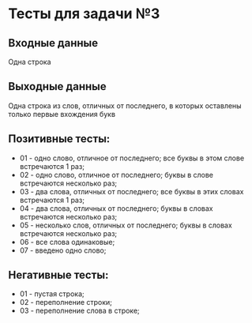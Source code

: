 ﻿# Тесты для задачи №3

## Входные данные
Одна строка

## Выходные данные
Одна строка из слов, отличных от последнего, в которых оставлены только первые вхождения букв

## Позитивные тесты:
- 01 - одно слово, отличное от последнего; все буквы в этом слове встречаются 1 раз;
- 02 - одно слово, отличное от последнего; буквы в слове встречаются несколько раз;
- 03 - два слова, отличных от последнего; все буквы в этих словах встречаются 1 раз;
- 04 - два слова, отличных от последнего; буквы в словах встречаются несколько раз;
- 05 - несколько слов, отличных от последнего; буквы в словах встречаются несколько раз;
- 06 - все слова одинаковые;
- 07 - введено одно слово;

## Негативные тесты:
- 01 - пустая строка;
- 02 - переполнение строки;
- 03 - переполнение слова в строке;


